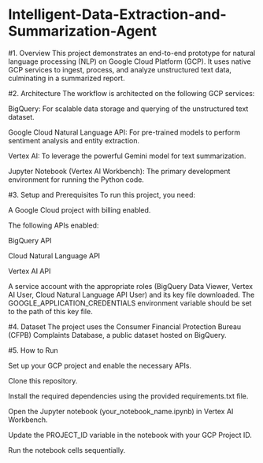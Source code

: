 # Intelligent-Data-Extraction-and-Summarization-Agent
#1. Overview
This project demonstrates an end-to-end prototype for natural language processing (NLP) on Google Cloud Platform (GCP). It uses native GCP services to ingest, process, and analyze unstructured text data, culminating in a summarized report.

#2. Architecture
The workflow is architected on the following GCP services:

BigQuery: For scalable data storage and querying of the unstructured text dataset.

Google Cloud Natural Language API: For pre-trained models to perform sentiment analysis and entity extraction.

Vertex AI: To leverage the powerful Gemini model for text summarization.

Jupyter Notebook (Vertex AI Workbench): The primary development environment for running the Python code.

#3. Setup and Prerequisites
To run this project, you need:

A Google Cloud project with billing enabled.

The following APIs enabled:

BigQuery API

Cloud Natural Language API

Vertex AI API

A service account with the appropriate roles (BigQuery Data Viewer, Vertex AI User, Cloud Natural Language API User) and its key file downloaded. The GOOGLE_APPLICATION_CREDENTIALS environment variable should be set to the path of this key file.

#4. Dataset
The project uses the Consumer Financial Protection Bureau (CFPB) Complaints Database, a public dataset hosted on BigQuery.

#5. How to Run

Set up your GCP project and enable the necessary APIs.

Clone this repository.

Install the required dependencies using the provided requirements.txt file.

Open the Jupyter notebook (your_notebook_name.ipynb) in Vertex AI Workbench.

Update the PROJECT_ID variable in the notebook with your GCP Project ID.

Run the notebook cells sequentially.
